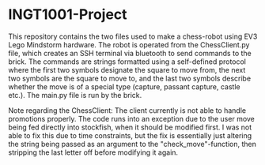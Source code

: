 # INGT1001-Project
This repository contains the two files used to make a chess-robot using EV3 Lego Mindstorm hardware. The robot is operated from the ChessClient.py file, which creates an SSH terminal via bluetooth to send commands to the brick. The commands are strings formatted using a self-defined protocol where the first two symbols designate the square to move from, the next two symbols are the square to move to, and the last two symbols describe whether the move is of a special type (capture, passant capture, castle etc.). The main.py file is run by the brick. 

Note regarding the ChessClient:
The client currently is not able to handle promotions properly. The code runs into an exception due to the user move being fed directly into stockfish, when it should be modified first. I was not able to fix this due to time constraints, but the fix is essentially just altering the string being passed as an argument to the "check_move"-function, then stripping the last letter off before modifying it again.
